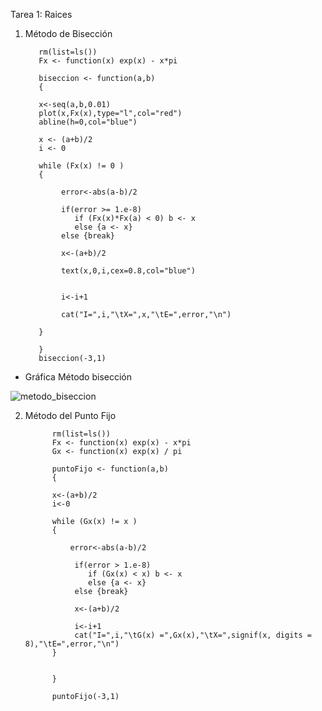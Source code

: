 
Tarea 1: Raices

1. Método de Bisección 


          rm(list=ls())
          Fx <- function(x) exp(x) - x*pi

          biseccion <- function(a,b) 
          {

          x<-seq(a,b,0.01)
          plot(x,Fx(x),type="l",col="red")
          abline(h=0,col="blue")

          x <- (a+b)/2
          i <- 0

          while (Fx(x) != 0 ) 
          {   

               error<-abs(a-b)/2

               if(error >= 1.e-8)
                  if (Fx(x)*Fx(a) < 0) b <- x 
                  else {a <- x}
               else {break}  

               x<-(a+b)/2

               text(x,0,i,cex=0.8,col="blue")


               i<-i+1

               cat("I=",i,"\tX=",x,"\tE=",error,"\n")

          }

          }
          biseccion(-3,1)







- Gráfica Método bisección 


![metodo_biseccion](https://user-images.githubusercontent.com/46997659/52247924-e5bde900-28b9-11e9-9980-5f0a6189a55b.png)



2. Método del Punto Fijo


             rm(list=ls())
             Fx <- function(x) exp(x) - x*pi
             Gx <- function(x) exp(x) / pi

             puntoFijo <- function(a,b) 
             {

             x<-(a+b)/2
             i<-0

             while (Gx(x) != x ) 
             {    
                 
                 error<-abs(a-b)/2
                  
                  if(error > 1.e-8)
                     if (Gx(x) < x) b <- x 
                     else {a <- x}
                  else {break}  

                  x<-(a+b)/2
                  
                  i<-i+1
                  cat("I=",i,"\tG(x) =",Gx(x),"\tX=",signif(x, digits = 8),"\tE=",error,"\n")
             }


             }

             puntoFijo(-3,1)



